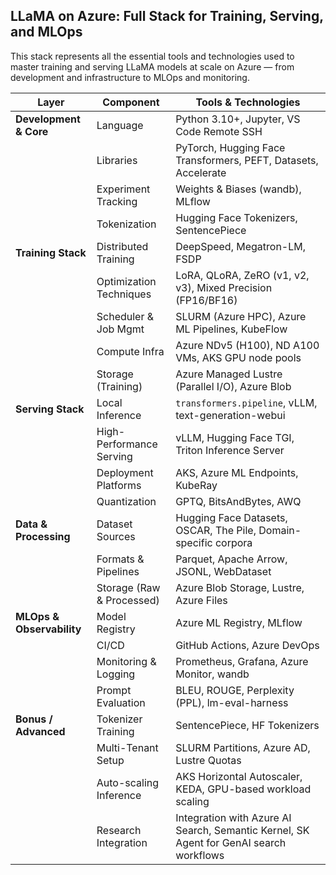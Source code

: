 ## LLaMA on Azure: Full Stack for Training, Serving, and MLOps

This stack represents all the essential tools and technologies used to master training and serving LLaMA models at scale on Azure — from development and infrastructure to MLOps and monitoring.

| **Layer**                | **Component**              | **Tools & Technologies**                                                                 |
|--------------------------|----------------------------|-------------------------------------------------------------------------------------------|
| **Development & Core**   | Language                   | Python 3.10+, Jupyter, VS Code Remote SSH                                                 |
|                          | Libraries                  | PyTorch, Hugging Face Transformers, PEFT, Datasets, Accelerate                           |
|                          | Experiment Tracking        | Weights & Biases (wandb), MLflow                                                          |
|                          | Tokenization               | Hugging Face Tokenizers, SentencePiece                                                    |
| **Training Stack**       | Distributed Training       | DeepSpeed, Megatron-LM, FSDP                                                              |
|                          | Optimization Techniques    | LoRA, QLoRA, ZeRO (v1, v2, v3), Mixed Precision (FP16/BF16)                               |
|                          | Scheduler & Job Mgmt       | SLURM (Azure HPC), Azure ML Pipelines, KubeFlow                                           |
|                          | Compute Infra              | Azure NDv5 (H100), ND A100 VMs, AKS GPU node pools                                        |
|                          | Storage (Training)         | Azure Managed Lustre (Parallel I/O), Azure Blob                                           |
| **Serving Stack**        | Local Inference            | `transformers.pipeline`, vLLM, text-generation-webui                                      |
|                          | High-Performance Serving   | vLLM, Hugging Face TGI, Triton Inference Server                                           |
|                          | Deployment Platforms       | AKS, Azure ML Endpoints, KubeRay                                                          |
|                          | Quantization               | GPTQ, BitsAndBytes, AWQ                                                                   |
| **Data & Processing**    | Dataset Sources            | Hugging Face Datasets, OSCAR, The Pile, Domain-specific corpora                           |
|                          | Formats & Pipelines        | Parquet, Apache Arrow, JSONL, WebDataset                                                  |
|                          | Storage (Raw & Processed)  | Azure Blob Storage, Lustre, Azure Files                                                   |
| **MLOps & Observability**| Model Registry             | Azure ML Registry, MLflow                                                                 |
|                          | CI/CD                      | GitHub Actions, Azure DevOps                                                              |
|                          | Monitoring & Logging       | Prometheus, Grafana, Azure Monitor, wandb                                                 |
|                          | Prompt Evaluation          | BLEU, ROUGE, Perplexity (PPL), lm-eval-harness                                            |
| **Bonus / Advanced**     | Tokenizer Training         | SentencePiece, HF Tokenizers                                                              |
|                          | Multi-Tenant Setup         | SLURM Partitions, Azure AD, Lustre Quotas                                                 |
|                          | Auto-scaling Inference     | AKS Horizontal Autoscaler, KEDA, GPU-based workload scaling                               |
|                          | Research Integration       | Integration with Azure AI Search, Semantic Kernel, SK Agent for GenAI search workflows    |
